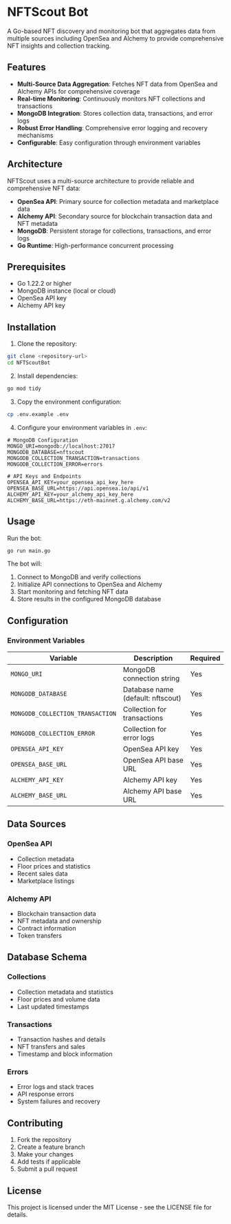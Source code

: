 # NFTScout Bot

A Go-based NFT discovery and monitoring bot that aggregates data from multiple sources including OpenSea and Alchemy to provide comprehensive NFT insights and collection tracking.

## Features

- **Multi-Source Data Aggregation**: Fetches NFT data from OpenSea and Alchemy APIs for comprehensive coverage
- **Real-time Monitoring**: Continuously monitors NFT collections and transactions
- **MongoDB Integration**: Stores collection data, transactions, and error logs
- **Robust Error Handling**: Comprehensive error logging and recovery mechanisms
- **Configurable**: Easy configuration through environment variables

## Architecture

NFTScout uses a multi-source architecture to provide reliable and comprehensive NFT data:

- **OpenSea API**: Primary source for collection metadata and marketplace data
- **Alchemy API**: Secondary source for blockchain transaction data and NFT metadata
- **MongoDB**: Persistent storage for collections, transactions, and error logs
- **Go Runtime**: High-performance concurrent processing

## Prerequisites

- Go 1.22.2 or higher
- MongoDB instance (local or cloud)
- OpenSea API key
- Alchemy API key

## Installation

1. Clone the repository:
```bash
git clone <repository-url>
cd NFTScoutBot
```

2. Install dependencies:
```bash
go mod tidy
```

3. Copy the environment configuration:
```bash
cp .env.example .env
```

4. Configure your environment variables in `.env`:
```env
# MongoDB Configuration
MONGO_URI=mongodb://localhost:27017
MONGODB_DATABASE=nftscout
MONGODB_COLLECTION_TRANSACTION=transactions
MONGODB_COLLECTION_ERROR=errors

# API Keys and Endpoints
OPENSEA_API_KEY=your_opensea_api_key_here
OPENSEA_BASE_URL=https://api.opensea.io/api/v1
ALCHEMY_API_KEY=your_alchemy_api_key_here
ALCHEMY_BASE_URL=https://eth-mainnet.g.alchemy.com/v2
```

## Usage

Run the bot:
```bash
go run main.go
```

The bot will:
1. Connect to MongoDB and verify collections
2. Initialize API connections to OpenSea and Alchemy
3. Start monitoring and fetching NFT data
4. Store results in the configured MongoDB database

## Configuration

### Environment Variables

| Variable | Description | Required |
|----------|-------------|----------|
| `MONGO_URI` | MongoDB connection string | Yes |
| `MONGODB_DATABASE` | Database name (default: nftscout) | Yes |
| `MONGODB_COLLECTION_TRANSACTION` | Collection for transactions | Yes |
| `MONGODB_COLLECTION_ERROR` | Collection for error logs | Yes |
| `OPENSEA_API_KEY` | OpenSea API key | Yes |
| `OPENSEA_BASE_URL` | OpenSea API base URL | Yes |
| `ALCHEMY_API_KEY` | Alchemy API key | Yes |
| `ALCHEMY_BASE_URL` | Alchemy API base URL | Yes |

## Data Sources

### OpenSea API
- Collection metadata
- Floor prices and statistics
- Recent sales data
- Marketplace listings

### Alchemy API
- Blockchain transaction data
- NFT metadata and ownership
- Contract information
- Token transfers

## Database Schema

### Collections
- Collection metadata and statistics
- Floor prices and volume data
- Last updated timestamps

### Transactions
- Transaction hashes and details
- NFT transfers and sales
- Timestamp and block information

### Errors
- Error logs and stack traces
- API response errors
- System failures and recovery

## Contributing

1. Fork the repository
2. Create a feature branch
3. Make your changes
4. Add tests if applicable
5. Submit a pull request

## License

This project is licensed under the MIT License - see the LICENSE file for details.